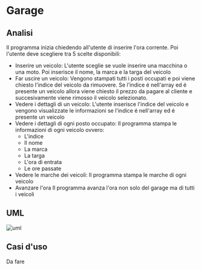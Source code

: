 # Garage
## Analisi
Il programma inizia chiedendo all'utente di inserire l'ora corrente. Poi l'utente deve scegliere tra 5 scelte disponibili:
- Inserire un veicolo:
L'utente sceglie se vuole inserire una macchina o una moto. Poi inserisce il nome, la marca e la targa del veicolo
- Far uscire un veicolo:
Vengono stampati tutti i posti occupati e poi viene chiesto l'indice del veicolo da rimuovere. Se l'indice é nell'array ed é presente un veicolo 
allora viene chiesto il prezzo da pagare al cliente e succesivamente viene rimosso il veicolo selezionato.
- Vedere i dettagli di un veicolo:
L'utente inserisce l'indice del veicolo e vengono visualizzate le informazioni se l'indice é nell'array ed é presente un veicolo
- Vedere i dettagli di ogni posto occupato:
Il programma stampa le informazioni di ogni veicolo ovvero:
  - L'indice
  - Il nome
  - La marca
  - La targa
  - L'ora di entrata
  - Le ore passate
- Vedere le marche dei veicoli:
Il programma stampa le marche di ogni veicolo
- Avanzare l'ora
Il programma avanza l'ora non solo del garage ma di tutti i veicoli
## UML
![uml](https://user-images.githubusercontent.com/42178704/213873379-9fa5a359-b654-4c22-a201-41c997dea137.png)
## Casi d'uso
Da fare
